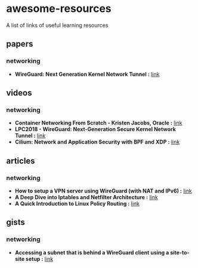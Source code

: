 # awesome-resources
A list of links of useful learning resources

## papers
### networking
- **WireGuard: Next Generation Kernel Network Tunnel :** [link](https://www.wireguard.com/papers/wireguard.pdf)

## videos
### networking
- **Container Networking From Scratch - Kristen Jacobs, Oracle :** [link](https://youtu.be/6v_BDHIgOY8)
- **LPC2018 - WireGuard: Next-Generation Secure Kernel Network Tunnel :** [link](https://youtu.be/CejbCQ5wS7Q)
- **Cilium: Network and Application Security with BPF and XDP :** [link](https://youtu.be/ilKlmTDdFgk)

## articles
### networking
- **How to setup a VPN server using WireGuard (with NAT and IPv6) :** [link](https://angristan.xyz/2019/01/how-to-setup-vpn-server-wireguard-nat-ipv6/)
- **A Deep Dive into Iptables and Netfilter Architecture :** [link](https://www.digitalocean.com/community/tutorials/a-deep-dive-into-iptables-and-netfilter-architecture)
- **A Quick Introduction to Linux Policy Routing :** [link](https://blog.scottlowe.org/2013/05/29/a-quick-introduction-to-linux-policy-routing/)

## gists
### networking
- **Accessing a subnet that is behind a WireGuard client using a site-to-site setup :** [link](https://gist.github.com/insdavm/b1034635ab23b8839bf957aa406b5e39)
